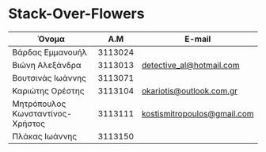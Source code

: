 # Stack-Over-Flowers

| Όνομα         | Α.Μ           | E-mail  |
| ------------- |---------------| ----- |
| Βάρδας Εμμανουήλ | 3113024 | |
| Βιώνη Αλεξάνδρα | 3113013 | detective_al@hotmail.com |
| Βουτσινάς Ιωάννης | 3113071 |    |
| Καριώτης Ορέστης | 3113104 | okariotis@outlook.com.gr |
| Μητρόπουλος Κωνσταντίνος-Χρήστος | 3113111 | kostismitropoulos@gmail.com |
| Πλάκας Ιωάννης | 3113150 | |
